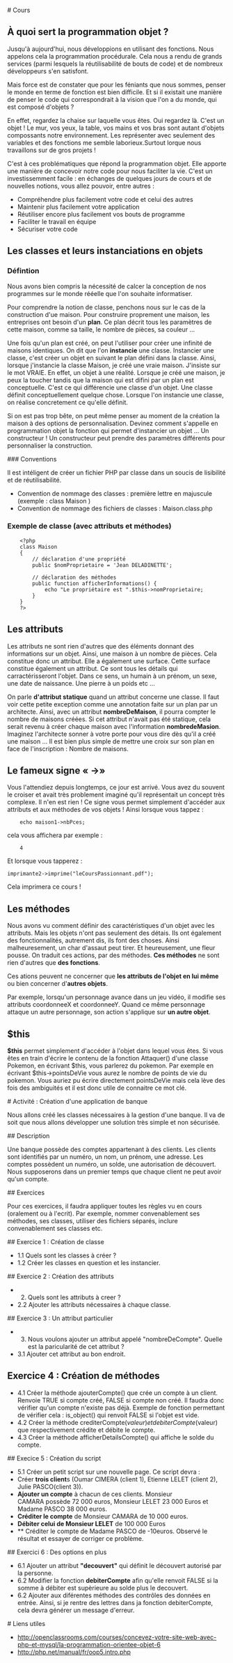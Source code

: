 
# Cours

## À quoi sert la programmation objet ? 

Jusqu'à aujourd'hui, nous développions en utilisant des fonctions. Nous appelons cela la programmation procédurale. Cela nous a rendu de grands services (parmi lesquels la réutilisabilité de bouts de code) et de nombreux développeurs s'en satisfont.  

Mais force est de constater que pour les féniants que nous sommes, penser le monde en terme de fonction est bien difficile. Et si il existait une manière de penser le code qui correspondrait à la vision que l'on a du monde, qui est composé d'objets ? 

En effet, regardez la chaise sur laquelle vous êtes. Oui regardez là. C'est un objet ! Le mur, vos yeux, la table, vos mains et vos bras sont autant d'objets compossants notre environnement. Les représenter avec seulement des variables et des fonctions me semble laborieux.Surtout lorque nous travaillons sur de gros projets !

C'est à ces problématiques que répond la programmation objet. Elle apporte une manière de concevoir notre code pour nous faciliter la vie.
C'est un investissemment facile : en échanges de quelques jours de cours et de nouvelles notions, vous allez pouvoir, entre autres :

- Compréhendre plus facilement votre code et celui des autres
- Maintenir plus facilement votre application
- Réutiliser encore plus facilement vos bouts de programme
- Faciliter le travail en équipe
- Sécuriser votre code 

## Les classes et leurs instanciations en objets

### Défintion

Nous avons bien compris la nécessité de calcer la conception de nos programmes sur le monde rééelle que l'on souhaite informatiser. 

Pour comprendre la notion de classe, penchons nous sur le cas de la construction d'ue maison. Pour construire proprement une maison, les entreprises ont besoin d'un **plan**. Ce plan décrit tous les paramètres de cette maison, comme sa taille, le nombre de pièces, sa couleur ... 

Une fois qu'un plan est créé, on peut l'utiliser pour créer une infinité de maisons identiques. On dit que l'on **instancie** une classe. Instancier une classe, c'est créer un objet en suivant le plan défini dans la classe. Ainsi, lorsque j'instancie la classe Maison, je créé une vraie maison. J'insiste sur le mot VRAIE. En effet, un objet à une réalité. Lorsque je créé une maison, je peux la toucher tandis que la maison qui est difini par un plan est conceptuelle. C'est ce qui différencie une classe d'un objet. Une classe définit conceptuellement quelque chose. Lorsque l'on instancie une classe, on réalise concretement ce qu'elle définit.

Si on est pas trop bête, on peut même penser au moment de la création la maison à des options de personnalisation. Devinez comment s'appelle en programmation objet la fonction qui permet d'instancier un objet ... Un constructeur ! Un constructeur peut prendre des paramètres différents pour personnaliser la construction. 

### Conventions

Il est intéligent de créer un fichier PHP par classe dans un soucis de lisibilité et de réutilisabilité.

- Convention de nommage des classes : première lettre en majuscule (exemple : class Maison )
- Convention de nommage des fichiers de classes : Maison.class.php

### Exemple de classe (avec attributs et méthodes)

		<?php
		class Maison
		{
		    // déclaration d'une propriété
		    public $nomProprietaire = 'Jean DELADINETTE';

		    // déclaration des méthodes
		    public function afficherInformations() {
		        echo "Le propriétaire est ".$this->nomProprietaire;
		    }
		}
		?>


## Les attributs

Les attributs ne sont rien d'autres que des éléments donnant des informations sur un objet. Ainsi, une maison à un nombre de pièces. Cela constitue donc un attribut. Elle a également une surface. Cette surface constitue également un attribut. Ce sont tous les détails qui carractérisseront l'objet. Dans ce sens, un humain à un prénom, un sexe, une date de naissance. Une pierre à un poids etc ...

On parle **d'attribut statique** quand un attribut concerne une classe. Il faut voir cette petite exception comme une annotation faite sur un plan par un architecte. Ainsi, avec un attribut **nombreDeMaison**, il pourra compter le nombre de maisons créées. Si cet attribut n'avait pas été statique, cela serait revenu à créer chaque maison avec l'information **nombredeMasion**. Imaginez l'architecte sonner à votre porte pour vous dire dès qu'il a créé une maison ... Il est bien plus simple de mettre une croix sur son plan en face de l'inscription : Nombre de maisons.

## Le fameux signe « ->»

Vous l'attendiez depuis longtemps, ce jour est arrivé. Vous avez du souvent le croiser et avait très problement imaginé qu'il représentait un concept très complexe. Il n'en est rien ! Ce signe vous permet simplement d'accéder aux attributs et aux méthodes de vos objets ! Ainsi lorsque vous tappez :
		
		echo maison1->nbPces;

cela vous affichera par exemple :

		4

Et lorsque vous tapperez :

	imprimante2->imprime("leCoursPassionnant.pdf");

Cela imprimera ce cours !

## Les méthodes

Nous avons vu comment définir des caractéristiques d'un objet avec les attributs. Mais les objets n'ont pas seulement des détais. Ils ont également des fonctionnalités, autrement dis, ils font des choses. Ainsi malheuresement, un char d'assaut peut tirer. Et heureusement, une fleur pousse. On traduit ces actions, par des méthodes. **Ces méthodes** ne sont rien d'autres que **des fonctions**.

Ces ations peuvent ne concerner que **les attributs de l'objet en lui même** ou bien concerner d'**autres objets**. 

Par exemple, lorsqu'un personnage avance dans un jeu vidéo, il modifie ses attributs coordonneeX et coordonneeY. Quand ce même personnage attaque un autre personnage, son action s'applique sur **un autre objet**.


## $this

**$this** permet simplement d'accéder à l'objet dans lequel vous êtes. Si vous êtes en train d'écrire le contenu de la fonction Attaquer() d'une classe Pokemon, en écrivant $this, vous parlerez du pokemon. Par exemple en écrivant $this->pointsDeVie vous aurez le nombre de points de vie du pokemon. Vous auriez pu écrire directement pointsDeVie mais cela lève des fois des ambiguités et il est donc utile de connaitre ce mot clé.

# Activité : Création d'une application de banque 

Nous allons créé les classes nécessaires à la gestion d'une banque. Il va de soit que nous allons développer une solution très simple et non sécurisée.

## Description 

Une banque possède des comptes appartenant à des clients. Les clients sont identifiés par un numéro, un nom, un prénom, une adresse. Les comptes possèdent un numéro, un solde, une autorisation de découvert. Nous supposerons dans un premier temps que chaque client ne peut avoir qu'un compte.

## Exercices

Pour ces exercices, il faudra appliquer toutes les règles vu en cours (oralement ou à l'ecrit). Par exemple, nommer convenablement ses méthodes, ses classes, utiliser des fichiers séparés, inclure convenablement ses classes etc.

## Exercice 1 : Création de classe
- 1.1 Quels sont les classes à créer ? 
- 1.2 Créer les classes en question et les instancier.

## Exercice 2 : Création des attributs 

- 2. Quels sont les attributs à creer ? 
- 2.2 Ajouter les attributs nécessaires à chaque classe.

## Exercice 3 : Un attribut particulier 

- 3. Nous voulons ajouter un attribut appelé "nombreDeCompte". Quelle est la paricularité de cet attribut ? 
- 3.1 Ajouter cet attribut au bon endroit.

## Exercice 4 : Création de méthodes 

- 4.1 Créer la méthode ajouterCompte() que crée un compte à un client. Renvoie TRUE si compte créé, FALSE si compte non créé. Il faudra donc vérifier qu'un compte n'existe pas déjà. Exemple de fonction permettant de vérifier cela : is_object() qui renvoit FALSE si l'objet est vide.
- 4.2 Créer la méthode crediterCompte($valeur) et  debiterCompte($valeur) que respectivement crédite et débite le compte.
- 4.3 Créer la méthode afficherDetailsCompte() qui affiche le solde du compte. 

## Execice 5 : Création du script 

- 5.1 Créer un petit script sur une nouvelle page. Ce script devra :
 - Créer **trois client**s (Oumar CIMERA (client 1), Etienne LELET (client 2), Julie PASCO(client 3)).
 - **Ajouter un compte** à chacun de ces clients. Monsieur CAMARA possède 72 000 euros, Monsieur LELET 23 000 Euros et Madame PASCO 38 000 euros.
 - **Créditer le compte** de Monsieur CAMARA de 10 000 euros.
 - **Débiter celui de Monsieur LELET** de 100 000 Euros
 - ** Créditer le compte de Madame PASCO de -10euros. Observé le résultat et essayer de corriger ce problème.

## Exercici 6 : Des options en plus

- 6.1 Ajouter un attribut **"decouvert"** qui définit le découvert autorisé par la personne.
- 6.2 Modifier la fonction **debiterCompte** afin qu'elle renvoit FALSE si la somme à débiter est supèrieure au solde plus le decouvert. 
- 6.2 Ajouter aux diférentes méthodes des contrôles des données en entrée. Ainsi, si je rentre des lettres dans ja fonction debiterCompte, cela devra générer un message d'erreur.

# Liens utiles

-  http://openclassrooms.com/courses/concevez-votre-site-web-avec-php-et-mysql/la-programmation-orientee-objet-6
-  http://php.net/manual/fr/oop5.intro.php
